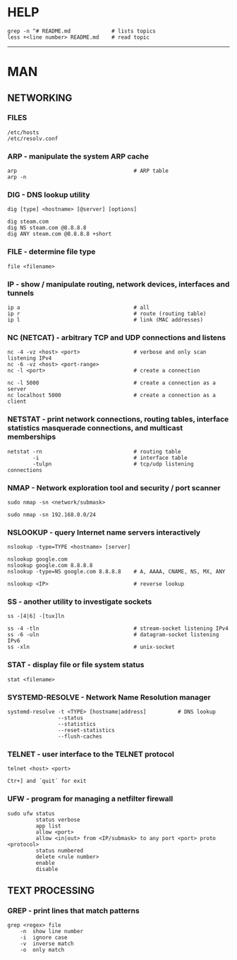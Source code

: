 # HELP

```
grep -n ^# README.md             # lists topics
less +<line number> README.md    # read topic
```

--------------------------------------------------------------------------------

# MAN

## NETWORKING

### FILES

```
/etc/hosts
/etc/resolv.conf
```

### ARP - manipulate the system ARP cache

```
arp                                     # ARP table
arp -n
```

### DIG - DNS lookup utility

```
dig [type] <hostname> [@server] [options]

dig steam.com
dig NS steam.com @8.8.8.8
dig ANY steam.com @8.8.8.8 +short
```

### FILE - determine file type

```
file <filename>
```

### IP - show / manipulate routing, network devices, interfaces and tunnels

```
ip a                                    # all
ip r                                    # route (routing table)
ip l                                    # link (MAC addresses)
```

### NC (NETCAT) - arbitrary TCP and UDP connections and listens

```
nc -4 -vz <host> <port>                 # verbose and only scan listening IPv4
nc -6 -vz <host> <port-range>
nc -l <port>                            # create a connection

nc -l 5000                              # create a connection as a server
nc localhost 5000                       # create a connection as a client
```

### NETSTAT - print network connections, routing tables, interface statistics masquerade connections, and multicast memberships

```
netstat -rn                             # routing table
        -i                              # interface table
        -tulpn                          # tcp/udp listening connections 
```

### NMAP - Network exploration tool and security / port scanner

```
sudo nmap -sn <network/submask>

sudo nmap -sn 192.168.0.0/24
```

### NSLOOKUP - query Internet name servers interactively

```
nslookup -type=TYPE <hostname> [server]

nslookup google.com
nslookup google.com 8.8.8.8
nslookup -type=NS google.com 8.8.8.8    # A, AAAA, CNAME, NS, MX, ANY

nslookup <IP>                           # reverse lookup
```

### SS - another utility to investigate sockets

```
ss -[4|6] -[tux]ln

ss -4 -tln                              # stream-socket listening IPv4
ss -6 -uln                              # datagram-socket listening IPv6
ss -xln                                 # unix-socket

```

### STAT - display file or file system status

```
stat <filename>
```

### SYSTEMD-RESOLVE - Network Name Resolution manager

```
systemd-resolve -t <TYPE> [hostname|address]          # DNS lookup
                --status
                --statistics
                --reset-statistics
                --flush-caches
```

### TELNET - user interface to the TELNET protocol

```
telnet <host> <port>

Ctr+] and ´quit´ for exit
```

### UFW - program for managing a netfilter firewall

```
sudo ufw status
         status verbose
         app list
         allow <port>
         allow <in|out> from <IP/submask> to any port <port> proto <protocol>
         status numbered
         delete <rule number>
         enable
         disable
```

## TEXT PROCESSING

### GREP - print lines that match patterns

```
grep <regex> file
    -n  show line number
    -i  ignore case
    -v  inverse match
    -o  only match
```
